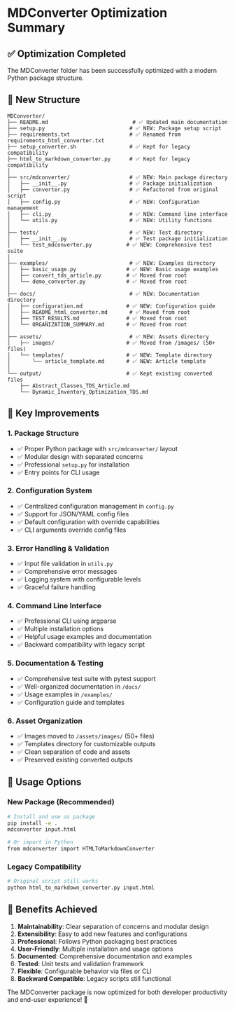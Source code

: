 # MDConverter Optimization Summary

## ✅ Optimization Completed

The MDConverter folder has been successfully optimized with a modern Python package structure.

## 📁 New Structure

```text
MDConverter/
├── README.md                           # ✅ Updated main documentation  
├── setup.py                           # ✅ NEW: Package setup script
├── requirements.txt                   # ✅ Renamed from requirements_html_converter.txt
├── setup_converter.sh                 # ✅ Kept for legacy compatibility
├── html_to_markdown_converter.py      # ✅ Kept for legacy compatibility
│
├── src/mdconverter/                   # ✅ NEW: Main package directory
│   ├── __init__.py                    # ✅ Package initialization
│   ├── converter.py                   # ✅ Refactored from original script
│   ├── config.py                      # ✅ NEW: Configuration management
│   ├── cli.py                         # ✅ NEW: Command line interface
│   └── utils.py                       # ✅ NEW: Utility functions
│
├── tests/                             # ✅ NEW: Test directory
│   ├── __init__.py                    # ✅ Test package initialization
│   └── test_mdconverter.py           # ✅ NEW: Comprehensive test suite
│
├── examples/                          # ✅ NEW: Examples directory
│   ├── basic_usage.py                # ✅ NEW: Basic usage examples
│   ├── convert_tds_article.py        # ✅ Moved from root
│   └── demo_converter.py             # ✅ Moved from root
│
├── docs/                              # ✅ NEW: Documentation directory
│   ├── configuration.md              # ✅ NEW: Configuration guide
│   ├── README_html_converter.md       # ✅ Moved from root
│   ├── TEST_RESULTS.md               # ✅ Moved from root
│   └── ORGANIZATION_SUMMARY.md       # ✅ Moved from root
│
├── assets/                            # ✅ NEW: Assets directory
│   ├── images/                       # ✅ Moved from /images/ (50+ files)
│   └── templates/                    # ✅ NEW: Template directory
│       └── article_template.md       # ✅ NEW: Article template
│
└── output/                           # ✅ Kept existing converted files
    ├── Abstract_Classes_TDS_Article.md
    └── Dynamic_Inventory_Optimization_TDS.md
```

## 🚀 Key Improvements

### 1. **Package Structure**
- ✅ Proper Python package with `src/mdconverter/` layout
- ✅ Modular design with separated concerns
- ✅ Professional `setup.py` for installation
- ✅ Entry points for CLI usage

### 2. **Configuration System**
- ✅ Centralized configuration management in `config.py`
- ✅ Support for JSON/YAML config files
- ✅ Default configuration with override capabilities
- ✅ CLI arguments override config files

### 3. **Error Handling & Validation**
- ✅ Input file validation in `utils.py`
- ✅ Comprehensive error messages
- ✅ Logging system with configurable levels
- ✅ Graceful failure handling

### 4. **Command Line Interface**
- ✅ Professional CLI using argparse
- ✅ Multiple installation options
- ✅ Helpful usage examples and documentation
- ✅ Backward compatibility with legacy script

### 5. **Documentation & Testing**
- ✅ Comprehensive test suite with pytest support
- ✅ Well-organized documentation in `/docs/`
- ✅ Usage examples in `/examples/`
- ✅ Configuration guide and templates

### 6. **Asset Organization**
- ✅ Images moved to `/assets/images/` (50+ files)
- ✅ Templates directory for customizable outputs
- ✅ Clean separation of code and assets
- ✅ Preserved existing converted outputs

## 📖 Usage Options

### New Package (Recommended)
```bash
# Install and use as package
pip install -e .
mdconverter input.html

# Or import in Python
from mdconverter import HTMLToMarkdownConverter
```

### Legacy Compatibility
```bash
# Original script still works
python html_to_markdown_converter.py input.html
```

## 🎯 Benefits Achieved

1. **Maintainability**: Clear separation of concerns and modular design
2. **Extensibility**: Easy to add new features and configurations
3. **Professional**: Follows Python packaging best practices
4. **User-Friendly**: Multiple installation and usage options
5. **Documented**: Comprehensive documentation and examples
6. **Tested**: Unit tests and validation framework
7. **Flexible**: Configurable behavior via files or CLI
8. **Backward Compatible**: Legacy scripts still functional

The MDConverter package is now optimized for both developer productivity and end-user experience! 🎉
